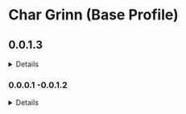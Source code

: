 # Char Grinn (Base Profile)


## 0.0.1.3
<details>
  
- Removed TK Dodge SE
- Removed TK Dodge RE
- Removed Take Notes -Journal of the Dragonborn SSE
- Removed Legendary Armors -DeserterX Collection SSE

_Tweaks_

- Added Dynamic Weather and Time Based Detection

_Combat Overhaul Mods_

- Added TUDM -The Ultimate Dodge Mod v4 x64
  - Added (DMC) The Ultimate Dodge Mod -Settings Loader
  - Added TUDM RS Children Patch
  - Added The Ultimate Dodge Mod -Quest Requirement Removed
  - Added Mo's TUDEM Patch Collection
- Added Stay In The Fight -A Death Alternative
- Added Stagger Direction Fix -SSE
- Added Stagger Direction Fix -NG
- Added Better Combat Escape -SSE
- Added Better Combat Escape -NG
- Added Stop On Slash -SSE

_Animations - Immersion_

- Added Animated Eating Redux
- Added Animated Eating Redux SE edition -Settings Loader
  - Added Eating animations -My HD version SE
  - Added Eating animations -Fishing Patch
  - Added Eating animations -Fishing -Apothecary Patch
  - Added Eating animations -Patch Collection
  - Added Eating animations and Sounds -Sunhelm Patch
  - Added Unofficial Eating Animations and Sounds Keyword Patches
- Added Conditional Gender Animations
- Added Dynamic Female Wall Leaning

_Body - Types_

- Added Kaidan 2 -CBBE and HIMBO BodySlide
  - Added HIMBO Creation Club Refits for BodySlide
  - Added HIMBO Creation Club Refits -Slider Group Fix
- Added Sleek Wolf Armor -Replacer
- Added Necromaster Robers
- Added Toxin Doctor Outfit

_Horror - Quests_

- Added Yggdrasil Music and SoundFX
- Added Death Approaches -A Horror Mod
- Added The Falkreath Hauntings
  - Added The Falkreath Hauntings -Moon and Star patch.
- Added The Legend of Slender Man

#Fixes

- Added Detection Meter v0.17 NG

#Armor - Added Textures

- Added Bretonic Leather Armor Main
  - Added Bretonic Leather Armor CBBE 3BA BodySlides
  - Added Bretonic Leather Armor HIMBO BodySlides
- Added Glass Armors and Weapons Retexture SE
- Added Imperial Armors and Weapons Retexture SE
- Added Steel Armors and Weapons Retexture SE
- Added Iron Armors and Weapons Retexture SE
- Added Daedric Armors and Weapons Retexture SE
- Added Vigilant's Molag Bal Dragon Retexture SE 
- Added Skytitties Glass Standalone
- Added Cathedral Armory - Added Misc Patches

_Horror - Creatures_

- Added Black Ooze
- Added Bogmort
- Added Weeping Stalkers
- Added Skeletal Vampires
- Added Guardian Spectres
- Added Ogrim
- Added Wraiths
- Added Gravelords
- Added Bone Colossus
- Added Vampire Beats
- Added Skinshifters
- Added Undead Snow Elves
- Added Hungers
- Added Wraith of Crows

_Creatures_

- Added High Minotaurs
- Added Storm Golem
- Added Fire Wyrm and Magic Anomaly Overhaul
- Added Ash Guardian 
- Added Omen of Cinders
- Added Aegis of the Sigil

_Critters_
- Added Pigeons
- Added Bone Hawk replacer

</details>

### 0.0.0.1 -0.0.1.2

<details>
Pre-release, tracking starts in 0.0.1.3

_You can read the list of mods from these versions in the Load Order Library link available in the list updates channel on my Discord Server._
</details>
